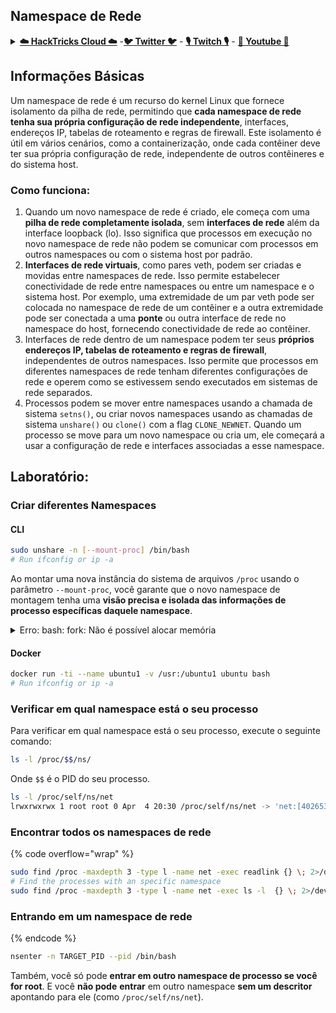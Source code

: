 ## Namespace de Rede

<details>

<summary><a href="https://cloud.hacktricks.xyz/pentesting-cloud/pentesting-cloud-methodology"><strong>☁️ HackTricks Cloud ☁️</strong></a> -<a href="https://twitter.com/hacktricks_live"><strong>🐦 Twitter 🐦</strong></a> - <a href="https://www.twitch.tv/hacktricks_live/schedule"><strong>🎙️ Twitch 🎙️</strong></a> - <a href="https://www.youtube.com/@hacktricks_LIVE"><strong>🎥 Youtube 🎥</strong></a></summary>

* Você trabalha em uma **empresa de segurança cibernética**? Você quer ver sua **empresa anunciada no HackTricks**? ou você quer ter acesso à **última versão do PEASS ou baixar o HackTricks em PDF**? Verifique os [**PLANOS DE ASSINATURA**](https://github.com/sponsors/carlospolop)!
* Descubra [**A Família PEASS**](https://opensea.io/collection/the-peass-family), nossa coleção exclusiva de [**NFTs**](https://opensea.io/collection/the-peass-family)
* Adquira o [**swag oficial do PEASS & HackTricks**](https://peass.creator-spring.com)
* **Junte-se ao** [**💬**](https://emojipedia.org/speech-balloon/) [**grupo Discord**](https://discord.gg/hRep4RUj7f) ou ao [**grupo telegram**](https://t.me/peass) ou **siga-me** no **Twitter** [**🐦**](https://github.com/carlospolop/hacktricks/tree/7af18b62b3bdc423e11444677a6a73d4043511e9/\[https:/emojipedia.org/bird/README.md)[**@carlospolopm**](https://twitter.com/hacktricks_live)**.**
* **Compartilhe suas técnicas de hacking enviando PRs para o** [**repositório hacktricks**](https://github.com/carlospolop/hacktricks) **e para o** [**repositório hacktricks-cloud**](https://github.com/carlospolop/hacktricks-cloud).

</details>

## Informações Básicas

Um namespace de rede é um recurso do kernel Linux que fornece isolamento da pilha de rede, permitindo que **cada namespace de rede tenha sua própria configuração de rede independente**, interfaces, endereços IP, tabelas de roteamento e regras de firewall. Este isolamento é útil em vários cenários, como a containerização, onde cada contêiner deve ter sua própria configuração de rede, independente de outros contêineres e do sistema host.

### Como funciona:

1. Quando um novo namespace de rede é criado, ele começa com uma **pilha de rede completamente isolada**, sem **interfaces de rede** além da interface loopback (lo). Isso significa que processos em execução no novo namespace de rede não podem se comunicar com processos em outros namespaces ou com o sistema host por padrão.
2. **Interfaces de rede virtuais**, como pares veth, podem ser criadas e movidas entre namespaces de rede. Isso permite estabelecer conectividade de rede entre namespaces ou entre um namespace e o sistema host. Por exemplo, uma extremidade de um par veth pode ser colocada no namespace de rede de um contêiner e a outra extremidade pode ser conectada a uma **ponte** ou outra interface de rede no namespace do host, fornecendo conectividade de rede ao contêiner.
3. Interfaces de rede dentro de um namespace podem ter seus **próprios endereços IP, tabelas de roteamento e regras de firewall**, independentes de outros namespaces. Isso permite que processos em diferentes namespaces de rede tenham diferentes configurações de rede e operem como se estivessem sendo executados em sistemas de rede separados.
4. Processos podem se mover entre namespaces usando a chamada de sistema `setns()`, ou criar novos namespaces usando as chamadas de sistema `unshare()` ou `clone()` com a flag `CLONE_NEWNET`. Quando um processo se move para um novo namespace ou cria um, ele começará a usar a configuração de rede e interfaces associadas a esse namespace.

## Laboratório:

### Criar diferentes Namespaces

#### CLI
```bash
sudo unshare -n [--mount-proc] /bin/bash
# Run ifconfig or ip -a
```
Ao montar uma nova instância do sistema de arquivos `/proc` usando o parâmetro `--mount-proc`, você garante que o novo namespace de montagem tenha uma **visão precisa e isolada das informações de processo específicas daquele namespace**.

<details>

<summary>Erro: bash: fork: Não é possível alocar memória</summary>

Se você executar a linha anterior sem `-f`, você receberá esse erro.\
O erro é causado pelo processo PID 1 sair no novo namespace.

Depois que o bash começa a ser executado, ele bifurca vários novos sub-processos para fazer algumas coisas. Se você executar o unshare sem -f, o bash terá o mesmo pid que o processo "unshare" atual. O processo "unshare" atual chama o sistema de chamada unshare, cria um novo namespace de pid, mas o processo "unshare" atual não está no novo namespace de pid. É o comportamento desejado do kernel do Linux: o processo A cria um novo namespace, o próprio processo A não será colocado no novo namespace, apenas os sub-processos do processo A serão colocados no novo namespace. Então, quando você executa:
```
unshare -p /bin/bash
```
O processo unshare executará /bin/bash, e /bin/bash criará vários sub-processos. O primeiro sub-processo do bash se tornará o PID 1 do novo namespace e o subprocesso sairá após concluir seu trabalho. Portanto, o PID 1 do novo namespace sairá.

O processo PID 1 tem uma função especial: ele deve se tornar o processo pai de todos os processos órfãos. Se o processo PID 1 no namespace raiz sair, o kernel entrará em pânico. Se o processo PID 1 em um sub-namespace sair, o kernel Linux chamará a função disable\_pid\_allocation, que limpará a flag PIDNS\_HASH\_ADDING nesse namespace. Quando o kernel Linux cria um novo processo, ele chama a função alloc\_pid para alocar um PID em um namespace e, se a flag PIDNS\_HASH\_ADDING não estiver definida, a função alloc\_pid retornará um erro -ENOMEM. É por isso que você recebeu o erro "Cannot allocate memory".

Você pode resolver esse problema usando a opção '-f':
```
unshare -fp /bin/bash
```
Se você executar o comando unshare com a opção '-f', o unshare irá criar um novo processo após criar o novo namespace pid. E executará /bin/bash no novo processo. O novo processo será o pid 1 do novo namespace pid. Em seguida, o bash também criará vários sub-processos para realizar algumas tarefas. Como o próprio bash é o pid 1 do novo namespace pid, seus sub-processos podem ser encerrados sem nenhum problema.

Traduzido de [https://stackoverflow.com/questions/44666700/unshare-pid-bin-bash-fork-cannot-allocate-memory](https://stackoverflow.com/questions/44666700/unshare-pid-bin-bash-fork-cannot-allocate-memory)

</details>

#### Docker
```bash
docker run -ti --name ubuntu1 -v /usr:/ubuntu1 ubuntu bash
# Run ifconfig or ip -a
```
### Verificar em qual namespace está o seu processo

Para verificar em qual namespace está o seu processo, execute o seguinte comando:

```bash
ls -l /proc/$$/ns/
```

Onde `$$` é o PID do seu processo.
```bash
ls -l /proc/self/ns/net
lrwxrwxrwx 1 root root 0 Apr  4 20:30 /proc/self/ns/net -> 'net:[4026531840]'
```
### Encontrar todos os namespaces de rede

{% code overflow="wrap" %}
```bash
sudo find /proc -maxdepth 3 -type l -name net -exec readlink {} \; 2>/dev/null | sort -u | grep "net:"
# Find the processes with an specific namespace
sudo find /proc -maxdepth 3 -type l -name net -exec ls -l  {} \; 2>/dev/null | grep <ns-number>
```
### Entrando em um namespace de rede

{% endcode %}
```bash
nsenter -n TARGET_PID --pid /bin/bash
```
Também, você só pode **entrar em outro namespace de processo se você for root**. E você **não pode** **entrar** em outro namespace **sem um descritor** apontando para ele (como `/proc/self/ns/net`).
